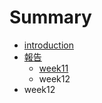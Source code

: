 # Summary

* [introduction](README.md)
* [報告](bao_gao.md)
   * [week11](week11.md)
   * week12
* week12


